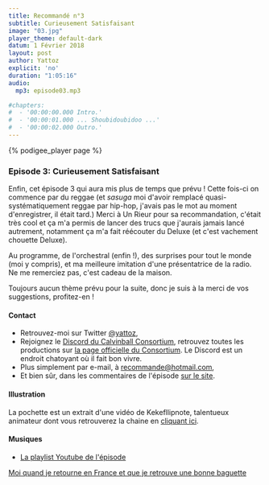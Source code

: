```yaml
---
title: Recommandé n°3
subtitle: Curieusement Satisfaisant
image: "03.jpg"
player_theme: default-dark
datum: 1 Février 2018
layout: post
author: Yattoz
explicit: 'no'
duration: "1:05:16"
audio:
  mp3: episode03.mp3

#chapters:
#  - '00:00:00.000 Intro.'
#  - '00:00:01.000 ... Shoubidoubidoo ...'
#  - '00:00:02.000 Outro.'
---
```


{% podigee_player page %}

### Episode 3: Curieusement Satisfaisant

Enfin, cet épisode 3 qui aura mis plus de temps que prévu ! Cette fois-ci on commence par du reggae (et *sasuga* moi d'avoir remplacé quasi-systématiquement reggae par hip-hop, j'avais pas le mot au moment d'enregistrer, il était tard.) Merci à Un Rieur pour sa recommandation, c'était très cool et ça m'a permis de lancer des trucs que j'aurais jamais lancé autrement, notamment ça m'a fait réécouter du Deluxe (et c'est vachement chouette Deluxe).

Au programme, de l'orchestral (enfin !), des surprises pour tout le monde (moi y compris), et ma meilleure imitation d'une présentatrice de la radio. Ne me remerciez pas, c'est cadeau de la maison.

Toujours aucun thème prévu pour la suite, donc je suis à la merci de vos suggestions, profitez-en !


#### Contact

- Retrouvez-moi sur Twitter [@yattoz](https://twitter.com/yattoz),
- Rejoignez le [Discord du Calvinball Consortium](https://discord.gg/4RnA9v7), retrouvez toutes les productions sur [la page officielle du Consortium](https://calvinballradio.wordpress.com/). Le Discord est un endroit chatoyant où il fait bon vivre.
- Plus simplement par e-mail, à [recommande@hotmail.com](mailto:recommande@hotmail.com),
- Et bien sûr, dans les commentaires de l'épisode [sur le site](https://recommande.duckdns.org).

#### Illustration

La pochette est un extrait d'une vidéo de Kekefllipnote, talentueux animateur dont vous retrouverez la chaine en [cliquant ici](https://www.youtube.com/user/kekeflipnote).

#### Musiques

  * [La playlist Youtube de l'épisode](https://www.youtube.com/playlist?list=PLIgk8mzU2JAVuVMCRWfOUyXNymsYBy8Q1)
  

[Moi quand je retourne en France et que je retrouve une bonne baguette](https://www.youtube.com/watch?v=x0ZfwSQDLK0)
